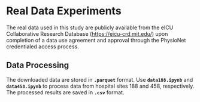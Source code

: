 # Real Data Experiments

The real data used in this study are publicly available from the eICU Collaborative Research Database (https://eicu-crd.mit.edu/) upon completion of a data use agreement and approval through the PhysioNet credentialed access process.


## Data Processing
The downloaded data are stored in **`.parquet`** format.  Use **`data188.ipynb`** and **`data458.ipynb`** to process data from hospital sites 188 and 458, respectively. The processed results are saved in **`.csv`** format.






